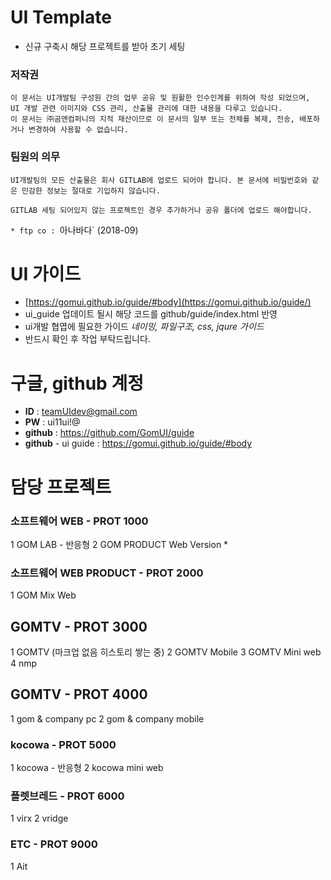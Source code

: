 # UI Template
* 신규 구축시 해당 프로젝트를 받아 초기 세팅

### **저작권**

    이 문서는 UI개발팀 구성원 간의 업무 공유 및 원활한 인수인계를 위하여 작성 되었으며,
    UI 개발 관련 이미지와 CSS 관리, 산출물 관리에 대한 내용을 다루고 있습니다.
    이 문서는 ㈜곰앤컴퍼니의 지적 재산이므로 이 문서의 일부 또는 전체를 복제, 전송, 배포하거나 변경하여 사용할 수 없습니다.

### **팀원의 의무**

    UI개발팀의 모든 산출물은 회사 GITLAB에 업로드 되어야 합니다. 본 문서에 비밀번호와 같은 민감한 정보는 절대로 기입하지 않습니다.

    GITLAB 세팅 되어있지 않는 프로젝트인 경우 추가하거나 공유 폴더에 업로드 해야합니다.


`* ftp co : `아나바다` (2018-09)

# UI 가이드
* [https://gomui.github.io/guide/#body](https://gomui.github.io/guide/)
* ui_guide 업데이트 될시 해당 코드를 github/guide/index.html 반영 
* ui개발 협엽에 필요한 가이드 _네이밍, 파일구조, css, jqure 가이드_
* 반드시 확인 후 작업 부탁드립니다.

# 구글, github 계정
* **ID** : teamUIdev@gmail.com
* **PW** : ui11ui!@
* **github** : https://github.com/GomUI/guide
* **github** - ui guide : https://gomui.github.io/guide/#body

# 담당 프로젝트
### 소프트웨어 WEB - PROT 1000
1 GOM LAB - 반응형 
2 GOM PRODUCT Web Version
* 

### 소프트웨어 WEB PRODUCT - PROT 2000
1 GOM Mix Web

## GOMTV - PROT 3000 
1 GOMTV (마크업 없음 히스토리 쌓는 중)
2 GOMTV Mobile
3 GOMTV Mini web
4 nmp


## GOMTV - PROT 4000 
1 gom & company pc
2 gom & company mobile

### kocowa - PROT 5000
1 kocowa - 반응형
2 kocowa mini web 


### 플렛브레드 - PROT 6000
1 virx
2 vridge
 
### ETC - PROT 9000
1 Ait
